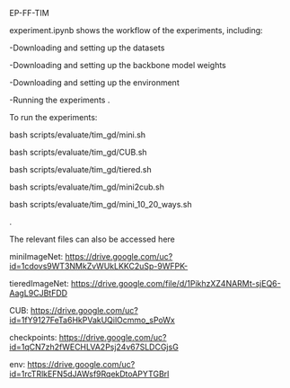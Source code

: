EP-FF-TIM

experiment.ipynb shows the workflow of the experiments, including:

-Downloading and setting up the datasets

-Downloading and setting up the backbone model weights

-Downloading and setting up the environment

-Running the experiments
.

To run the experiments:

bash scripts/evaluate/tim_gd/mini.sh

bash scripts/evaluate/tim_gd/CUB.sh

bash scripts/evaluate/tim_gd/tiered.sh

bash scripts/evaluate/tim_gd/mini2cub.sh

bash scripts/evaluate/tim_gd/mini_10_20_ways.sh

.

The relevant files can also be accessed here

miniImageNet: https://drive.google.com/uc?id=1cdovs9WT3NMkZvWUkLKKC2uSp-9WFPK-

tieredImageNet: https://drive.google.com/file/d/1PikhzXZ4NARMt-sjEQ6-AagL9CJBtFDD

CUB: https://drive.google.com/uc?id=1fY9127FeTa6HkPVakUQilOcmmo_sPoWx

checkpoints: https://drive.google.com/uc?id=1qCN7zh2fWECHLVA2Psj24v67SLDCGjsG

env: https://drive.google.com/uc?id=1rcTRlkEFN5dJAWsf9RqekDtoAPYTGBrl
